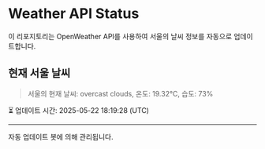 
# Weather API Status

이 리포지토리는 OpenWeather API를 사용하여 서울의 날씨 정보를 자동으로 업데이트합니다.

## 현재 서울 날씨
> 서울의 현재 날씨: overcast clouds, 온도: 19.32°C, 습도: 73%

⏳ 업데이트 시간: 2025-05-22 18:19:28 (UTC)

---
자동 업데이트 봇에 의해 관리됩니다.
